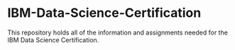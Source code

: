 # IBM-Data-Science-Certification
This repository holds all of the information and assignments needed for the IBM Data Science Certification.
